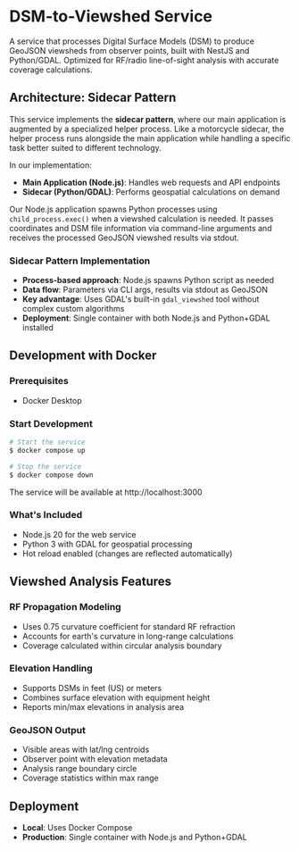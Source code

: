 # DSM-to-Viewshed Service

A service that processes Digital Surface Models (DSM) to produce GeoJSON viewsheds from observer points, built with NestJS and Python/GDAL. Optimized for RF/radio line-of-sight analysis with accurate coverage calculations.

## Architecture: Sidecar Pattern

This service implements the **sidecar pattern**, where our main application is augmented by a specialized helper process. Like a motorcycle sidecar, the helper process runs alongside the main application while handling a specific task better suited to different technology.

In our implementation:

* **Main Application (Node.js)**: Handles web requests and API endpoints
* **Sidecar (Python/GDAL)**: Performs geospatial calculations on demand

Our Node.js application spawns Python processes using `child_process.exec()` when a viewshed calculation is needed. It passes coordinates and DSM file information via command-line arguments and receives the processed GeoJSON viewshed results via stdout.

### Sidecar Pattern Implementation
* **Process-based approach**: Node.js spawns Python script as needed
* **Data flow**: Parameters via CLI args, results via stdout as GeoJSON
* **Key advantage**: Uses GDAL's built-in `gdal_viewshed` tool without complex custom algorithms
* **Deployment**: Single container with both Node.js and Python+GDAL installed

## Development with Docker

### Prerequisites
- Docker Desktop

### Start Development
```bash
# Start the service
$ docker compose up

# Stop the service
$ docker compose down
```

The service will be available at http://localhost:3000

### What's Included
- Node.js 20 for the web service
- Python 3 with GDAL for geospatial processing
- Hot reload enabled (changes are reflected automatically)

## Viewshed Analysis Features

### RF Propagation Modeling
- Uses 0.75 curvature coefficient for standard RF refraction
- Accounts for earth's curvature in long-range calculations
- Coverage calculated within circular analysis boundary

### Elevation Handling
- Supports DSMs in feet (US) or meters
- Combines surface elevation with equipment height
- Reports min/max elevations in analysis area

### GeoJSON Output
- Visible areas with lat/lng centroids
- Observer point with elevation metadata
- Analysis range boundary circle
- Coverage statistics within max range

## Deployment
- **Local**: Uses Docker Compose
- **Production**: Single container with Node.js and Python+GDAL
